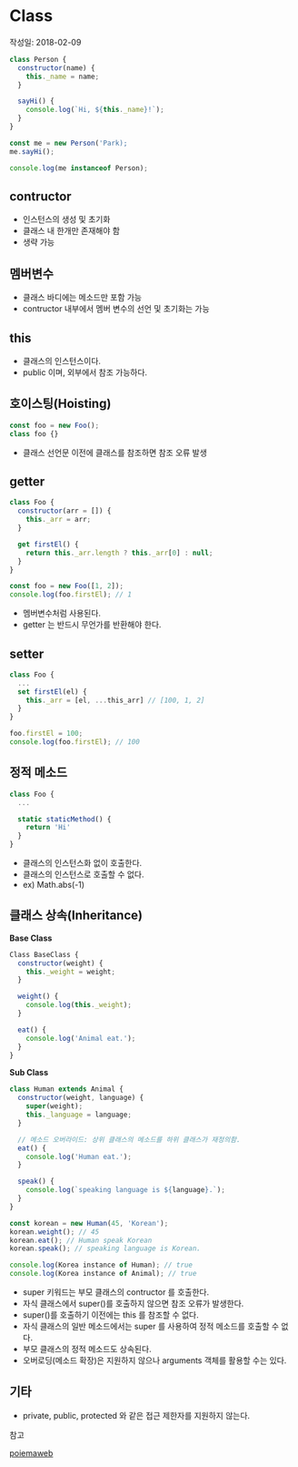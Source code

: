# Class

작성일: 2018-02-09

```javascript
class Person {
  constructor(name) {
    this._name = name;
  }

  sayHi() {
    console.log(`Hi, ${this._name}!`);
  }
}

const me = new Person('Park);
me.sayHi();

console.log(me instanceof Person);
```

## contructor

* 인스턴스의 생성 및 초기화
* 클래스 내 한개만 존재해야 함
* 생략 가능

## 멤버변수

* 클래스 바디에는 메소드만 포함 가능
* contructor 내부에서 멤버 변수의 선언 및 초기화는 가능

## this

* 클래스의 인스턴스이다.
* public 이며, 외부에서 참조 가능하다.

## 호이스팅(Hoisting)

```javascript
const foo = new Foo();
class foo {}
```

* 클래스 선언문 이전에 클래스를 참조하면 참조 오류 발생

## getter

```javascript
class Foo {
  constructor(arr = []) {
    this._arr = arr;
  }

  get firstEl() {
    return this._arr.length ? this._arr[0] : null;
  }
}

const foo = new Foo([1, 2]);
console.log(foo.firstEl); // 1
```

* 멤버변수처럼 사용된다.
* getter 는 반드시 무언가를 반환해야 한다.

## setter

```javascript
class Foo {
  ...
  set firstEl(el) {
    this._arr = [el, ...this_arr] // [100, 1, 2]
  }
}

foo.firstEl = 100;
console.log(foo.firstEl); // 100
```

## 정적 메소드

```javascript
class Foo {
  ...

  static staticMethod() {
    return 'Hi'
  }
}
```

* 클래스의 인스턴스화 없이 호출한다.
* 클래스의 인스턴스로 호출할 수 없다.
* ex) Math.abs(-1)

## 클래스 상속(Inheritance)

**Base Class**

```javascript
Class BaseClass {
  constructor(weight) {
    this._weight = weight;
  }

  weight() {
    console.log(this._weight);
  }

  eat() {
    console.log('Animal eat.');
  }
}
```

**Sub Class**

```javascript
class Human extends Animal {
  constructor(weight, language) {
    super(weight);
    this._language = language;
  }

  // 메소드 오버라이드: 상위 클래스의 메소드를 하위 클래스가 재정의함.
  eat() {
    console.log('Human eat.');
  }

  speak() {
    console.log(`speaking language is ${language}.`);
  }
}

const korean = new Human(45, 'Korean');
korean.weight(); // 45
korean.eat(); // Human speak Korean
korean.speak(); // speaking language is Korean.

console.log(Korea instance of Human); // true
console.log(Korea instance of Animal); // true
```

* super 키워드는 부모 클래스의 contructor 를 호출한다.
* 자식 클래스에서 super()를 호출하지 않으면 참조 오류가 발생한다.
* super()를 호출하기 이전에는 this 를 참조할 수 없다.
* 자식 클래스의 일반 메소드에서는 super 를 사용하여 정적 메소드를 호출할 수 없다.
* 부모 클래스의 정적 메소드도 상속된다.
* 오버로딩(메소드 확장)은 지원하지 않으나 arguments 객체를 활용할 수는 있다.

## 기타

* private, public, protected 와 같은 접근 제한자를 지원하지 않는다.

참고

[poiemaweb](http://poiemaweb.com/es6-class)
